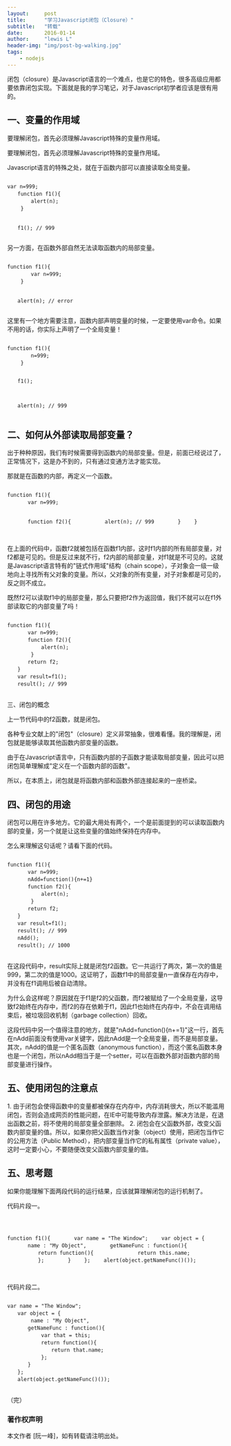 ```yaml
---
layout:     post
title:      "学习Javascript闭包（Closure）"
subtitle:   "转载"
date:       2016-01-14
author:     "lewis L"
header-img: "img/post-bg-walking.jpg"
tags:
    - nodejs
---
```

<p>
闭包（closure）是Javascript语言的一个难点，也是它的特色，很多高级应用都要依靠闭包实现。下面就是我的学习笔记，对于Javascript初学者应该是很有用的。
</p>
<h2>
一、变量的作用域
</h2>
<p>要理解闭包，首先必须理解Javascript特殊的变量作用域。
</p>
<p>要理解闭包，首先必须理解Javascript特殊的变量作用域。</p>
<p>Javascript语言的特殊之处，就在于函数内部可以直接读取全局变量。</p>
<pre>
<code>
var n=999;
　　function f1(){
 　　　　alert(n);
 　　}

　　f1(); // 999
</code>
</pre>
<p>
另一方面，在函数外部自然无法读取函数内的局部变量。
</p>
<pre>
<code>
function f1(){
 　　　　var n=999;
 　　}

　　alert(n); // error
</code>
</pre>
<p>
这里有一个地方需要注意，函数内部声明变量的时候，一定要使用var命令。如果不用的话，你实际上声明了一个全局变量！
</p>
<pre>
<code>
function f1(){
 　　　　n=999;
 　　}

　　f1();

　　alert(n); // 999
</code>
</pre>

<h2>
二、如何从外部读取局部变量？
</h2>
<p>出于种种原因，我们有时候需要得到函数内的局部变量。但是，前面已经说过了，正常情况下，这是办不到的，只有通过变通方法才能实现。
</p>
<p>
那就是在函数的内部，再定义一个函数。
</p>
<pre>
<code>
function f1(){
　　　　var n=999;

　　　　function f2(){
 　　　　　　alert(n); // 999
 　　　　}
　　}
</code>
</pre>
<p>在上面的代码中，函数f2就被包括在函数f1内部，这时f1内部的所有局部变量，对f2都是可见的。但是反过来就不行，f2内部的局部变量，对f1就是不可见的。这就是Javascript语言特有的"链式作用域"结构（chain scope），子对象会一级一级地向上寻找所有父对象的变量。所以，父对象的所有变量，对子对象都是可见的，反之则不成立。
</p>
<p>既然f2可以读取f1中的局部变量，那么只要把f2作为返回值，我们不就可以在f1外部读取它的内部变量了吗！
</p>
<pre>
<code>
function f1(){
　　　　var n=999;
　　　　function f2(){
 　　　　　　alert(n); 
 　　　　}
　　　　return f2;
　　}
　　var result=f1();
　　result(); // 999
</code>
</pre>
三、闭包的概念
</h2>
<p>上一节代码中的f2函数，就是闭包。
</p>
<p>各种专业文献上的"闭包"（closure）定义非常抽象，很难看懂。我的理解是，闭包就是能够读取其他函数内部变量的函数。
</p>
<p>由于在Javascript语言中，只有函数内部的子函数才能读取局部变量，因此可以把闭包简单理解成"定义在一个函数内部的函数"。
</p>
<p>所以，在本质上，闭包就是将函数内部和函数外部连接起来的一座桥梁。</p>
<h2>
四、闭包的用途
</h2>
<p>
闭包可以用在许多地方。它的最大用处有两个，一个是前面提到的可以读取函数内部的变量，另一个就是让这些变量的值始终保持在内存中。
</p>
<p>
怎么来理解这句话呢？请看下面的代码。
</p>
<pre>
<code>
function f1(){
　　　　var n=999;
　　　　nAdd=function(){n+=1}
　　　　function f2(){
 　　　　　　alert(n);
 　　　　}
　　　　return f2;
　　}
　　var result=f1();
　　result(); // 999
　　nAdd();
　　result(); // 1000
</code>
</pre>
<p>在这段代码中，result实际上就是闭包f2函数。它一共运行了两次，第一次的值是999，第二次的值是1000。这证明了，函数f1中的局部变量n一直保存在内存中，并没有在f1调用后被自动清除。</p>
<p>为什么会这样呢？原因就在于f1是f2的父函数，而f2被赋给了一个全局变量，这导致f2始终在内存中，而f2的存在依赖于f1，因此f1也始终在内存中，不会在调用结束后，被垃圾回收机制（garbage collection）回收。</p>
<p>这段代码中另一个值得注意的地方，就是"nAdd=function(){n+=1}"这一行，首先在nAdd前面没有使用var关键字，因此nAdd是一个全局变量，而不是局部变量。其次，nAdd的值是一个匿名函数（anonymous function），而这个匿名函数本身也是一个闭包，所以nAdd相当于是一个setter，可以在函数外部对函数内部的局部变量进行操作。</p>
<h2>
五、使用闭包的注意点
</h2>
1. 由于闭包会使得函数中的变量都被保存在内存中，内存消耗很大，所以不能滥用闭包，否则会造成网页的性能问题，在IE中可能导致内存泄露。解决方法是，在退出函数之前，将不使用的局部变量全部删除。
2. 闭包会在父函数外部，改变父函数内部变量的值。所以，如果你把父函数当作对象（object）使用，把闭包当作它的公用方法（Public Method），把内部变量当作它的私有属性（private value），这时一定要小心，不要随便改变父函数内部变量的值。
<h2>
五、思考题
</h2>
<p>如果你能理解下面两段代码的运行结果，应该就算理解闭包的运行机制了。</p>
<p>代码片段一。</p>
<pre>
<code>

function f1(){
　　　　var name = "The Window";
　　var object = {
 　　　　name : "My Object",
　　　　getNameFunc : function(){
 　　　　　　return function(){
 　　　　　　　　return this.name;
 　　　　　　};
　　　　}
　　};
　　alert(object.getNameFunc()());
</code>
</pre>
<p>代码片段二。</p>
<pre>
<code>
var name = "The Window";
　　var object = {
 　　　　name : "My Object",
　　　　getNameFunc : function(){
 　　　　　　var that = this;
 　　　　　　return function(){
 　　　　　　　　return that.name;
 　　　　　　};
　　　　}
　　};
　　alert(object.getNameFunc()()); 
</code>
</pre>
<p>（完）</p>

### 著作权声明

本文作者 [阮一峰]，如有转载请注明出处。